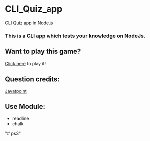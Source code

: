# CLI_Quiz_app
CLI Quiz app in Node.js

### This is a CLI app which tests your knowledge on NodeJs.

## Want to play this game?

[Click here](https://replit.com/@kevinkumarLathi/CLIQuizapp#index.js) to play it!

## Question credits:

[Javatpoint](https://www.javatpoint.com/nodejs-tutorial)

## Use Module:

* readline
* chalk



"# ps3" 
